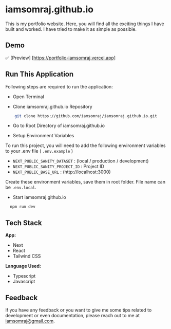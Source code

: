 # iamsomraj.github.io

This is my portfolio website. Here, you will find all the exciting things I have built and worked. I have tried to make it as simple as possible.

## Demo

✅ [Preview] [https://portfolio-iamsomraj.vercel.app]

## Run This Application

Following steps are required to run the application:

- Open Terminal

- Clone iamsomraj.github.io Repository

```bash
    git clone https://github.com/iamsomraj/iamsomraj.github.io.git
```

- Go to Root Directory of iamsomraj.github.io

- Setup Environment Variables

To run this project, you will need to add the following environment variables to your .env file ( `.env.example` )

- `NEXT_PUBLIC_SANITY_DATASET` : (local / production / development)
- `NEXT_PUBLIC_SANITY_PROJECT_ID` : Project ID
- `NEXT_PUBLIC_BASE_URL` : (http://localhost:3000)

Create these environment variables, save them in root folder. File name can be `.env.local`.

- Start iamsomraj.github.io

```bash
  npm run dev
```

## Tech Stack

**App:**

- Next
- React
- Tailwind CSS

**Language Used:**

- Typescript
- Javascript

## Feedback

If you have any feedback or you want to give me some tips related to development or even documentation, please reach out to me at iamsomraj@gmail.com.
